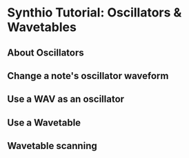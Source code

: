 
# Synthio Tutorial: Oscillators & Wavetables


## About Oscillators

## Change a note's oscillator waveform

## Use a WAV as an oscillator

## Use a Wavetable

## Wavetable scanning


